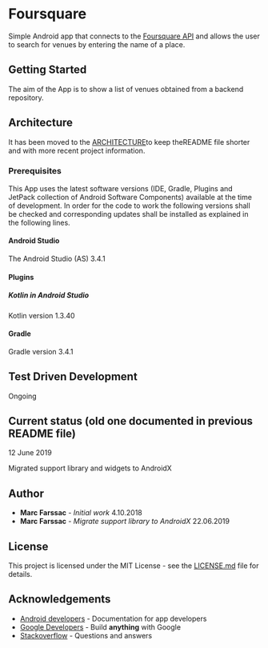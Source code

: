 # Foursquare
Simple Android app that connects to the [Foursquare API]( https://developer.foursquare.com/ ) and allows the user to search for venues by entering the name of a place.

## Getting Started

The aim of the App is to show a list of venues obtained from a backend repository. 

## Architecture

It has been moved to the [ARCHITECTURE](ARCHITECTURE.md)to keep theREADME file shorter and with more recent project information.

### Prerequisites

This App uses the latest software versions (IDE, Gradle, Plugins and JetPack collection of Android Software Components) available at the time of development. In order for the code to work the following versions shall be checked and corresponding updates shall be installed as explained in the following lines.

#### Android Studio

The Android Studio (AS) 3.4.1  

#### Plugins

##### Kotlin in Android Studio

Kotlin version 1.3.40

#### Gradle

Gradle version 3.4.1

## Test Driven Development

Ongoing 

## Current status (old one documented in previous README file)

12 June 2019

Migrated support library and widgets to AndroidX

## Author

* **Marc Farssac** - *Initial work* 4.10.2018
* **Marc Farssac** - *Migrate support library to AndroidX* 22.06.2019


## License

This project is licensed under the MIT License - see the [LICENSE.md](LICENSE.md) file for details.

## Acknowledgements

* [Android developers](https://developer.android.com/docs/) - Documentation for app developers
* [Google Developers](https://developers.google.com/) - Build <b>anything</b> with Google
* [Stackoverflow](https://stackoverflow.com/) - Questions and answers

